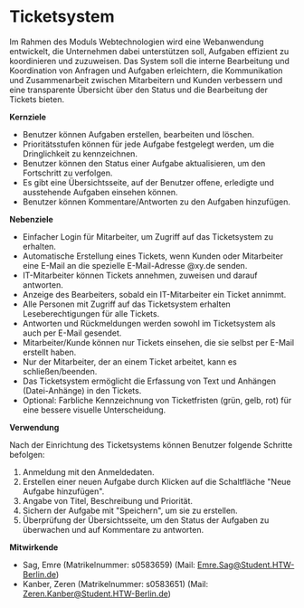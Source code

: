 # Ticketsystem

Im Rahmen des Moduls Webtechnologien wird eine Webanwendung entwickelt, die Unternehmen dabei unterstützen soll, Aufgaben effizient zu koordinieren und zuzuweisen. Das System soll die interne Bearbeitung und Koordination von Anfragen und Aufgaben erleichtern, die Kommunikation und Zusammenarbeit zwischen Mitarbeitern und Kunden verbessern und eine transparente Übersicht über den Status und die Bearbeitung der Tickets bieten.

<b>Kernziele</b>
- Benutzer können Aufgaben erstellen, bearbeiten und löschen.
-	Prioritätsstufen können für jede Aufgabe festgelegt werden, um die Dringlichkeit zu kennzeichnen.
-	Benutzer können den Status einer Aufgabe aktualisieren, um den Fortschritt zu verfolgen.
-	Es gibt eine Übersichtsseite, auf der Benutzer offene, erledigte und ausstehende Aufgaben einsehen können.
-	Benutzer können Kommentare/Antworten zu den Aufgaben hinzufügen.

<b>Nebenziele</b>
-	Einfacher Login für Mitarbeiter, um Zugriff auf das Ticketsystem zu erhalten.
-	Automatische Erstellung eines Tickets, wenn Kunden oder Mitarbeiter eine E-Mail an die spezielle E-Mail-Adresse @xy.de senden.
-	IT-Mitarbeiter können Tickets annehmen, zuweisen und darauf antworten.
-	Anzeige des Bearbeiters, sobald ein IT-Mitarbeiter ein Ticket annimmt.
-	Alle Personen mit Zugriff auf das Ticketsystem erhalten Leseberechtigungen für alle Tickets.
-	Antworten und Rückmeldungen werden sowohl im Ticketsystem als auch per E-Mail gesendet.
-	Mitarbeiter/Kunde können nur Tickets einsehen, die sie selbst per E-Mail erstellt haben.
-	Nur der Mitarbeiter, der an einem Ticket arbeitet, kann es schließen/beenden.
-	Das Ticketsystem ermöglicht die Erfassung von Text und Anhängen (Datei-Anhänge) in den Tickets.
-	Optional: Farbliche Kennzeichnung von Ticketfristen (grün, gelb, rot) für eine bessere visuelle Unterscheidung.

<b>Verwendung</b>

Nach der Einrichtung des Ticketsystems können Benutzer folgende Schritte befolgen:
1.	Anmeldung mit den Anmeldedaten.
2.	Erstellen einer neuen Aufgabe durch Klicken auf die Schaltfläche "Neue Aufgabe hinzufügen".
3.	Angabe von Titel, Beschreibung und Priorität.
4.	Sichern der Aufgabe mit "Speichern", um sie zu erstellen.
5.	Überprüfung der Übersichtsseite, um den Status der Aufgaben zu überwachen und auf Kommentare zu antworten.

<b>Mitwirkende</b>
- Sag, Emre (Matrikelnummer: s0583659) (Mail: Emre.Sag@Student.HTW-Berlin.de)
- Kanber, Zeren (Matrikelnummer: s0583651) (Mail: Zeren.Kanber@Student.HTW-Berlin.de)
